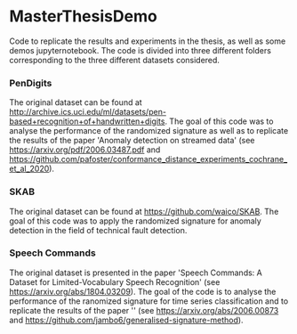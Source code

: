 # MasterThesisDemo
Code to replicate the results and experiments in the thesis, as well as some demos jupyternotebook. The code is divided into three different folders corresponding to the three different datasets considered.

### PenDigits
The original dataset can be found at http://archive.ics.uci.edu/ml/datasets/pen-based+recognition+of+handwritten+digits. The goal of this code was to analyse the performance of the randomized signature as well as to replicate the results of the paper 'Anomaly detection on streamed data' (see https://arxiv.org/pdf/2006.03487.pdf and https://github.com/pafoster/conformance_distance_experiments_cochrane_et_al_2020).

### SKAB
The original dataset can be found at https://github.com/waico/SKAB. The goal of this code was to apply the randomized signature for anomaly detection in the field of technical fault detection.

### Speech Commands
The original dataset is presented in the paper 'Speech Commands: A Dataset for Limited-Vocabulary Speech Recognition' (see https://arxiv.org/abs/1804.03209). The goal of the code is to analyse the performance of the ranomized signature for time series classification and to replicate the results of the paper '' (see https://arxiv.org/abs/2006.00873 and https://github.com/jambo6/generalised-signature-method).
